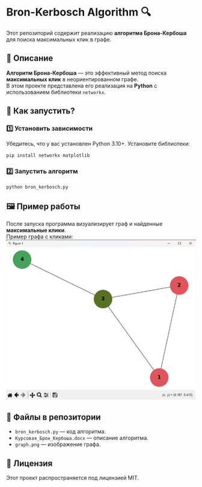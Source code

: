 # Bron-Kerbosch Algorithm 🔍

Этот репозиторий содержит реализацию **алгоритма Брона-Кербоша** для поиска максимальных клик в графе.

## 📌 Описание
**Алгоритм Брона-Кербоша** — это эффективный метод поиска **максимальных клик** в неориентированном графе.  
В этом проекте представлена его реализация на **Python** с использованием библиотеки `networkx`.

## 🚀 Как запустить?
### 1️⃣ Установить зависимости
Убедитесь, что у вас установлен Python 3.10+. Установите библиотеки:
```bash
pip install networkx matplotlib
```

### 2️⃣ Запустить алгоритм
```bash
python bron_kerbosch.py
```

## 🖼 Пример работы
После запуска программа визуализирует граф и найденные **максимальные клики**.  
Пример графа с кликами:  
![Graph Visualization](picture3.png)

## 📂 Файлы в репозитории
- `bron_kerbosch.py` — код алгоритма.
- `Курсовая_Брон_Кербоша.docx` — описание алгоритма.
- `graph.png` — изображение графа.

## 📝 Лицензия
Этот проект распространяется под лицензией MIT.

